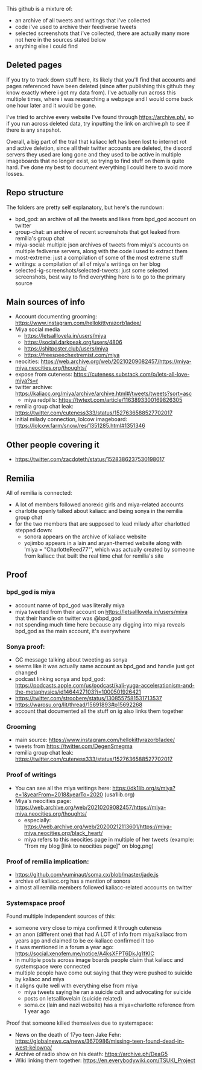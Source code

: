 This github is a mixture of:
- an archive of all tweets and writings that i've collected
- code i've used to archive their feediverse tweets
- selected screenshots that i've collected, there are actually many more not here in the sources stated below
- anything else i could find

## Deleted pages
If you try to track down stuff here, its likely that you'll find that accounts and pages referenced have been deleted (since after publishing this github they know exactly where i got my data from). I've actually run across this multiple times, where i was researching a webpage and I would come back one hour later and it would be gone.

I've tried to archive every website I've found through https://archive.ph/, so if you run across deleted data, try inputting the link on archive.ph to see if there is any snapshot.

Overall, a big part of the trail that kaliacc left has been lost to internet rot and active deletion, since all their twitter accounts are deleted, the discord servers they used are long gone and they used to be active in multiple imageboards that no longer exist, so trying to find stuff on them is quite hard. I've done my best to document everything I could here to avoid more losses.

## Repo structure
The folders are pretty self explanatory, but here's the rundown:
- bpd_god: an archive of all the tweets and likes from bpd_god account on twitter
- group-chat: an archive of recent screenshots that got leaked from remilia's group chat
- miya-social: multiple json archives of tweets from miya's accounts on multiple fediverse servers, along with the code i used to extract them
- most-extreme: just a compilation of some of the most extreme stuff
- writings: a compilation of all of miya's writings on her blog
- selected-ig-screenshots/selected-tweets: just some selected screenshots, best way to find everything here is to go to the primary source

## Main sources of info
- Account documenting grooming: https://www.instagram.com/hellokittyrazorb1adee/
- Miya social media
  - https://letsalllovela.in/users/miya
  - https://social.darkpeak.org/users/4806
  - https://shitposter.club/users/miya
  - https://freespeechextremist.com/miya
- neocities: https://web.archive.org/web/20210209082457/https://miya-miya.neocities.org/thoughts/
- expose from cuteness: https://cuteness.substack.com/p/lets-all-love-miya?s=r
- twitter archive: https://kaliacc.org/miya/archive/archive.html#/tweets/tweets?sort=asc
  - miya redpills: https://twtext.com/article/1163893300169826305
- remilia group chat leak: https://twitter.com/cuteness333/status/1527636588527702017
- initial milady connection, lolcow imageboard: https://lolcow.farm/snow/res/1351285.html#1351346

## Other people covering it
- https://twitter.com/zacdoteth/status/1528386237530198017

## Remilia

All of remilia is connected:
- A lot of members followed anorexic girls and miya-related accounts
- charlotte openly talked about kaliacc and being sonya in the remilia group chat
- for the two members that are supposed to lead milady after charlotted stepped down:
  - sonora appears on the archive of kaliacc website
  - yojimbo appears in a lain and aryan-themed website along with 'miya = "CharlotteReed77"', which was actually created by someone from kaliacc that built the real time chat for remilia's site

## Proof

### bpd_god is miya
- account name of bpd_god was literally miya
- miya tweeted from their account on https://letsalllovela.in/users/miya that their handle on twitter was @bpd_god
- not spending much time here because any digging into miya reveals bpd_god as the main account, it's everywhere

### Sonya proof:
- GC message talking about tweeting as sonya
- seems like it was actually same account as bpd_god and handle just got changed
- podcast linking sonya and bpd_god: https://podcasts.apple.com/us/podcast/kali-yuga-accelerationism-and-the-metaphysics/id1464427103?i=1000501926421
- https://twitter.com/stroobere/status/1308557581531713537
- https://warosu.org/lit/thread/15691893#p15692268
- account that documented all the stuff on ig also links them together

### Grooming
- main source: https://www.instagram.com/hellokittyrazorb1adee/
- tweets from https://twitter.com/DegenSmegma
- remilia group chat leak: https://twitter.com/cuteness333/status/1527636588527702017

### Proof of writings
- You can see all the miya writings here: https://dk1lib.org/s/miya?e=1&yearFrom=2018&yearTo=2020 (usa1lib.org)
- Miya's neocities page: https://web.archive.org/web/20210209082457/https://miya-miya.neocities.org/thoughts/
    - especially: https://web.archive.org/web/20200212113601/https://miya-miya.neocities.org/black_heart/
    - miya refers to this neocities page in multiple of her tweets (example: "from my blog [link to neocities page]" on blog.png)

### Proof of remilia implication:
- https://github.com/yuminaut/soma.cx/blob/master/jade.js
- archive of kaliacc.org has a mention of sonora 
- almost all remilia members followed kaliacc-related accounts on twitter

### Systemspace proof
Found multiple independent sources of this:
- someone very close to miya confirmed it through cuteness
- an anon (different one) that had A LOT of info from miya/kaliacc from years ago and claimed to be ex-kaliacc confirmed it too
- it was mentioned in a forum a year ago: https://social.xenofem.me/notice/A4ksXFPT6DkJg1fKIC
- in multiple posts across image boards people claim that kaliacc and systemspace were connected
- multiple people have come out saying that they were pushed to suicide by kaliacc and miya
- it aligns quite well with everything else from miya
    - miya tweets saying he ran a suicide cult and advocating for suicide
    - posts on letsalllovelain (suicide related)
    - soma.cx (lain and nazi website) has a miya=charlotte reference from 1 year ago

Proof that someone killed themselves due to systemspace:
- News on the death of 17yo teen Jake Fehr: https://globalnews.ca/news/3670986/missing-teen-found-dead-in-west-kelowna/
- Archive of radio show on his death: https://archive.ph/DeaG5
- Wiki linking them together: https://en.everybodywiki.com/TSUKI_Project
